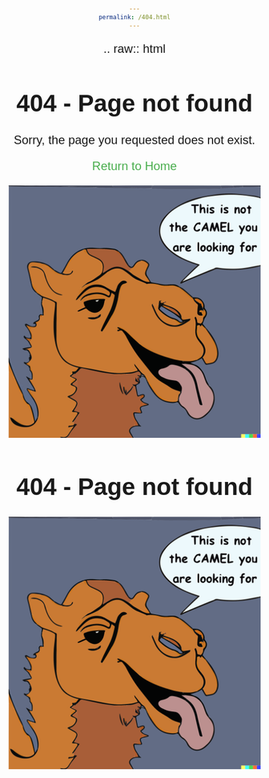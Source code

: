 ```yaml
---
permalink: /404.html
---
```


.. raw:: html

   <!DOCTYPE html>
   <html lang="en">
   <head>
       <meta charset="UTF-8">
       <title>404 - Page not found</title>
       <base href="/" />
       <style>
         body { font-family: sans-serif; text-align: center; margin-top: 50px; }
         h1 { font-size: 48px; }
         p { font-size: 24px; }
         a { color: #4CAF50; text-decoration: none; }
       </style>
   </head>
   <body>
       <h1>404 - Page not found</h1>
       <p>Sorry, the page you requested does not exist.</p>
       <p><a href="/">Return to Home</a></p>
       <img src="assets/404_camel.svg" alt="This is not the CAMEL you are looking for">
   </body>
   </html>

# 404 - Page not found



![This is not the CAMEL you are looking for](assets/404_camel.svg) 